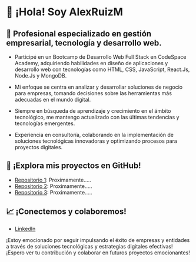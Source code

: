 # 🚀 ¡Hola! Soy AlexRuizM

## 💼 Profesional especializado en gestión empresarial, tecnología y desarrollo web.

- Participé en un Bootcamp de Desarrollo Web Full Stack en CodeSpace Academy, adquiriendo habilidades en diseño de aplicaciones y desarrollo web con tecnologías como HTML, CSS, JavaScript, React.Js, Node.Js y MongoDB.

- Mi enfoque se centra en analizar y desarrollar soluciones de negocio para empresas, tomando decisiones sobre las herramientas más adecuadas en el mundo digital.

- Siempre en búsqueda de aprendizaje y crecimiento en el ámbito tecnológico, me mantengo actualizado con las últimas tendencias y tecnologías emergentes.

- Experiencia en consultoría, colaborando en la implementación de soluciones tecnológicas innovadoras y optimizando procesos para proyectos digitales.

## 🌱 ¡Explora mis proyectos en GitHub!

- [Repositorio 1](...): Proximamente.....
- [Repositorio 2](...): Proximamente.....
- [Repositorio 3](...): Proximamente.....

## 📈 ¡Conectemos y colaboremos!

- [LinkedIn](https://www.linkedin.com/in/alejandroruizmartin/)

¡Estoy emocionado por seguir impulsando el éxito de empresas y entidades a través de soluciones tecnológicas y estrategias digitales efectivas! ¡Espero ver tu contribución y colaborar en futuros proyectos emocionantes!
